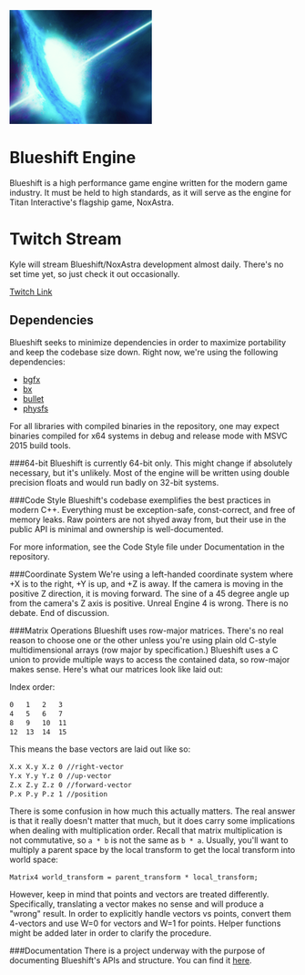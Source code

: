 ![Blueshift Engine](blueshift.png)

# Blueshift Engine
Blueshift is a high performance game engine written for the modern game industry. It must be held to high standards, as it will serve as the engine for Titan Interactive's flagship game, NoxAstra.

# Twitch Stream
Kyle will stream Blueshift/NoxAstra development almost daily. There's no set time yet, so just check it out occasionally.

[Twitch Link](http://twitch.tv/noxastra)

## Dependencies
Blueshift seeks to minimize dependencies in order to maximize portability and keep the codebase size down. Right now, we're using the following dependencies:

 - [bgfx](https://github.com/bkaradzic/bgfx)
 - [bx](https://github.com/bkaradzic/bx)
 - [bullet](https://github.com/bulletphysics/bullet3)
 - [physfs](https://icculus.org/physfs)

For all libraries with compiled binaries in the repository, one may expect binaries compiled for x64 systems in debug and release mode with MSVC 2015 build tools.

###64-bit
Blueshift is currently 64-bit only. This might change if absolutely necessary, but it's unlikely. Most of the engine will be written using double precision floats and would run badly on 32-bit systems.

###Code Style
Blueshift's codebase exemplifies the best practices in modern C++. Everything must be exception-safe, const-correct, and free of memory leaks. Raw pointers are not shyed away from, but their use
in the public API is minimal and ownership is well-documented.

For more information, see the Code Style file under Documentation in the repository.

###Coordinate System
We're using a left-handed coordinate system where +X is to the right, +Y is up, and +Z is away. If the camera is moving in the positive Z direction, it is moving forward. The sine of a 45 degree angle up from the camera's Z axis is positive. Unreal Engine 4 is wrong. There is no debate. End of discussion.

###Matrix Operations
Blueshift uses row-major matrices. There's no real reason to choose one or the other unless you're using plain old C-style multidimensional arrays (row major by specification.) Blueshift uses a C union to provide multiple ways to access the contained data, so row-major makes sense. Here's what our matrices look like laid out:

Index order:

    0   1   2   3
    4   5   6   7
    8   9   10  11
    12  13  14  15

This means the base vectors are laid out like so:

    X.x X.y X.z 0 //right-vector
    Y.x Y.y Y.z 0 //up-vector
    Z.x Z.y Z.z 0 //forward-vector
    P.x P.y P.z 1 //position

There is some confusion in how much this actually matters. The real answer is that it really doesn't matter that much, but it does carry some implications when dealing with multiplication order. Recall that matrix multiplication is not commutative, so `a * b` is not the same as `b * a`. Usually, you'll want to multiply a parent space by the local transform to get the local transform into world space:

    Matrix4 world_transform = parent_transform * local_transform;

However, keep in mind that points and vectors are treated differently. Specifically, translating a vector makes no sense and will produce a "wrong" result. In order to explicitly handle vectors vs points, convert them 4-vectors and use W=0 for vectors and W=1 for points. Helper functions might be added later in order to clarify the procedure.

###Documentation
There is a project underway with the purpose of documenting Blueshift's APIs and structure. You can find it [here](https://noxastra.com/engine/docs).
